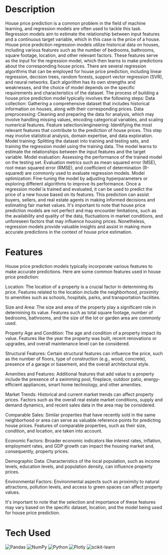 # Description
House price prediction is a common problem in the field of machine learning, and regression models are often used to tackle this task. Regression models aim to estimate the relationship between input features and a continuous target variable, which in this case is the price of a house.  House price prediction regression models utilize historical data on houses, including various features such as the number of bedrooms, bathrooms, square footage, location, and other relevant factors. These features serve as the input for the regression model, which then learns to make predictions about the corresponding house prices.  There are several regression algorithms that can be employed for house price prediction, including linear regression, decision trees, random forests, support vector regression (SVR), and neural networks. Each algorithm has its own strengths and weaknesses, and the choice of model depends on the specific requirements and characteristics of the dataset.  The process of building a house price prediction model typically involves the following steps:  Data collection: Gathering a comprehensive dataset that includes historical information on houses, along with their corresponding prices.  Data preprocessing: Cleaning and preparing the data for analysis, which may involve handling missing values, encoding categorical variables, and scaling numerical features.  Feature selection/engineering: Identifying the most relevant features that contribute to the prediction of house prices. This step may involve statistical analysis, domain expertise, and data exploration.  Model training: Splitting the dataset into training and testing sets, and training the regression model using the training data. The model learns to estimate the relationships between the input features and the target variable.  Model evaluation: Assessing the performance of the trained model on the testing set. Evaluation metrics such as mean squared error (MSE), root mean squared error (RMSE), and coefficient of determination (R-squared) are commonly used to evaluate regression models.  Model optimization: Fine-tuning the model by adjusting hyperparameters or exploring different algorithms to improve its performance.  Once a regression model is trained and evaluated, it can be used to predict the price of a new house based on its features. This prediction can assist buyers, sellers, and real estate agents in making informed decisions and estimating fair market values.  It's important to note that house price prediction models are not perfect and may encounter limitations, such as the availability and quality of the data, fluctuations in market conditions, and unforeseen factors that may influence housing prices. Nonetheless, regression models provide valuable insights and assist in making more accurate predictions in the context of house price estimation.

# Features
House price prediction models typically incorporate various features to make accurate predictions. Here are some common features used in house price prediction:

Location: The location of a property is a crucial factor in determining its price. Features related to the location include the neighborhood, proximity to amenities such as schools, hospitals, parks, and transportation facilities.

Size and Area: The size and area of the property play a significant role in determining its value. Features such as total square footage, number of bedrooms, bathrooms, and the size of the lot or garden area are commonly used.

Property Age and Condition: The age and condition of a property impact its value. Features like the year the property was built, recent renovations or upgrades, and overall maintenance level can be considered.

Structural Features: Certain structural features can influence the price, such as the number of floors, type of construction (e.g., wood, concrete), presence of a garage or basement, and the overall architectural style.

Amenities and Features: Additional features that add value to a property include the presence of a swimming pool, fireplace, outdoor patio, energy-efficient appliances, smart home technology, and other amenities.

Market Trends: Historical and current market trends can affect property prices. Factors such as the overall real estate market conditions, supply and demand dynamics, and recent sales data in the area may be considered.

Comparable Sales: Similar properties that have recently sold in the same neighborhood or area can serve as valuable reference points for predicting house prices. Features of comparable properties, such as their size, condition, and location, are taken into account.

Economic Factors: Broader economic indicators like interest rates, inflation, employment rates, and GDP growth can impact the housing market and, consequently, property prices.

Demographic Data: Characteristics of the local population, such as income levels, education levels, and population density, can influence property prices.

Environmental Factors: Environmental aspects such as proximity to natural attractions, pollution levels, and access to green spaces can affect property values.

It's important to note that the selection and importance of these features may vary based on the specific dataset, location, and the model being used for house price prediction.

# Tech Used
 ![Pandas](https://img.shields.io/badge/pandas-%23150458.svg?style=for-the-badge&logo=pandas&logoColor=white) ![NumPy](https://img.shields.io/badge/numpy-%23013243.svg?style=for-the-badge&logo=numpy&logoColor=white) ![Python](https://img.shields.io/badge/python-3670A0?style=for-the-badge&logo=python&logoColor=ffdd54) ![Plotly](https://img.shields.io/badge/Plotly-%233F4F75.svg?style=for-the-badge&logo=plotly&logoColor=white) ![scikit-learn](https://img.shields.io/badge/scikit--learn-%23F7931E.svg?style=for-the-badge&logo=scikit-learn&logoColor=white)
      


      

    
